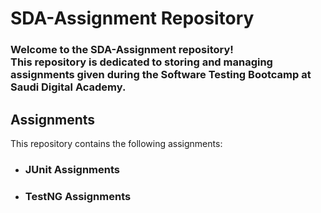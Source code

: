 # SDA-Assignment Repository
### Welcome to the SDA-Assignment repository!<br> This repository is dedicated to storing and managing assignments given during the Software Testing Bootcamp at Saudi Digital Academy.
## Assignments
This repository contains the following assignments:

- ### JUnit Assignments <br>
- ### TestNG Assignments <br>

